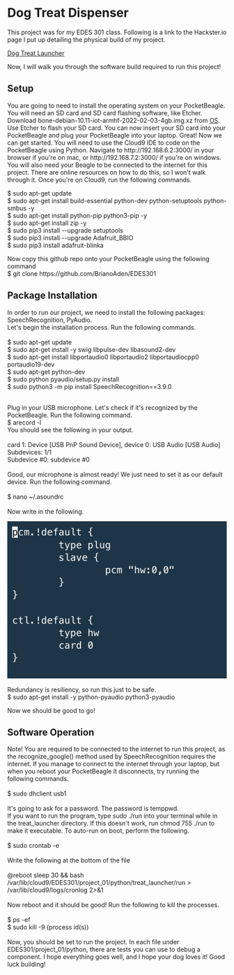 <h1>Dog Treat Dispenser</h1>
<p> This project was for my EDES 301 class. Following is a link to the Hackster.io page I put up detailing the physical build of my project.</p>
<a href="https://www.hackster.io/aden-briano/edes301-dog-treat-launcher-bcfb15">Dog Treat Launcher</a>
<p> Now, I will walk you through the software build required to run this project!</p> 


<h2> Setup </h2>
<p> You are going to need to install the operating system on your PocketBeagle. You will need an SD card and SD card flashing software, like Etcher. 
Download bone-debian-10.11-iot-armhf-2022-02-03-4gb.img.xz from <a href="https://rcn-ee.com/rootfs/bb.org/testing/2022-02-03/buster-iot/">OS</a>. 
Use Etcher to flash your SD card. You can now insert your SD card into your PocketBeagle and plug your PocketBeagle into your laptop. 
Great! Now we can get started. You will need to use the Cloud9 IDE to code on the PocketBeagle using Python. Navigate to http://192.168.6.2:3000/ 
in your browser if you're on mac, or http://192.168.7.2:3000/ if you're on windows. You will also need your Beagle to be connected to the internet for this project. 
There are online resources on how to do this, so I won't walk through it. Once you're on Cloud9, run the following commands.</p>
<p>
                                            $ sudo apt-get update <br>
                                            $ sudo apt-get install build-essential python-dev python-setuptools python-smbus -y <br>
                                            $ sudo apt-get install python-pip python3-pip -y <br>
                                            $ sudo apt-get install zip -y <br>
                                            $ sudo pip3 install --upgrade setuptools <br>
                                            $ sudo pip3 install --upgrade Adafruit_BBIO <br>
                                            $ sudo pip3 install adafruit-blinka <br>
</p>
<p>
Now copy this github repo onto your PocketBeagle using the following command <br>
                                            $ git clone https://github.com/BrianoAden/EDES301 <br>
<h2> Package Installation </h2>
In order to run our project, we need to install the following packages: SpeechRecognition, PyAudio. <br> Let's begin the installation process. Run the following commands. <br>
<br>
$ sudo apt-get update <br>
$ sudo apt-get install -y swig libpulse-dev libasound2-dev <br>
$ sudo apt-get install libportaudio0 libportaudio2 libportaudiocpp0 portaudio19-dev <br>
$ sudo apt-get python-dev <br>
$ sudo python pyaudio/setup.py install <br>
$ sudo python3 -m pip install SpeechRecognition==3.9.0 <br>
<br>

Plug in your USB microphone. Let's check if it's recognized by the PocketBeagle. Run the following command. <br>
$ arecord -l <br>
You should see the following in your output. <br>
<br>
card 1: Device [USB PnP Sound Device], device 0: USB Audio [USB Audio] <br>
  Subdevices: 1/1 <br>
  Subdevice #0: subdevice #0 <br>
<br>
Good, our microphone is almost ready! We just need to set it as our default device. Run the following command. <br>
<br>
$ nano ~/.asoundrc <br>
<br>
Now write in the following. <br>

<img src="nano.png" alt="nano image"> <br>

Redundancy is resiliency, so run this just to be safe. <br>
$ sudo apt-get install -y python-pyaudio python3-pyaudio <br>

Now we should be good to go!
</p>
<h2> Software Operation </h2>
Note! You are required to be connected to the internet to run this project, as the recognize_google() method used by SpeechRecognition requires the internet.
If you manage to connect to the internet through your laptop, but when you reboot your PocketBeagle it disconnects, try running the following commands. <br>
<br>
$ sudo dhclient usb1 <br>
<br>
It's going to ask for a password. The password is temppwd. <br>
If you want to run the program, type sudo ./run into your terminal while in the treat_launcher directory. If this doesn't work, run chmod 755 ./run
to make it executable. To auto-run on boot, perform the following. <br>
<br>
$ sudo crontab -e <br>
<br>
Write the following at the bottom of the file <br>
<br>
@reboot sleep 30 && bash /var/lib/cloud9/EDES301/project_01/python/treat_launcher/run > /var/lib/cloud9/logs/cronlog 2>&1<br>
<br>
Now reboot and it should be good! Run the following to kill the processes. <br>
<br>
$ ps -ef <br>
$ sudo kill -9 (process id(s)) <br>
<br>
Now, you should be set to run the project. In each file under EDES301/project_01/python, there are tests you can use to debug a component.
I hope everything goes well, and I hope your dog loves it! Good luck building!
